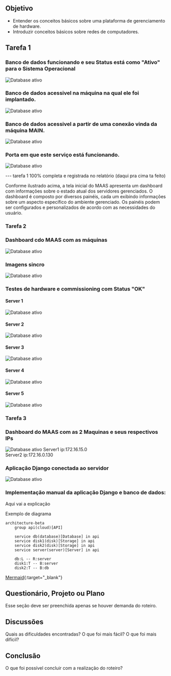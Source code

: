## Objetivo

- Entender os conceitos básicos sobre uma plataforma de gerenciamento de hardware.
- Introduzir conceitos básicos sobre redes de computadores.


## Tarefa 1

### Banco de dados funcionando e seu Status está como "Ativo" para o Sistema Operacional
![Database ativo](./img/database_ativo.jpeg)


### Banco de dados acessivel na máquina na qual ele foi implantado.
![Database ativo](./img/aces_propria_maq.jpeg)

### Banco de dados acessivel a partir de uma conexão vinda da máquina MAIN.
![Database ativo](./img/aces_conexao_main.jpeg)

### Porta em que este serviço está funcionando.
![Database ativo](./img/porta_servico.jpeg)


 --- tarefa 1 100% completa e registrada no relatório (daqui pra cima ta feito)

Conforme ilustrado acima, a tela inicial do MAAS apresenta um dashboard com informações sobre o estado atual dos servidores gerenciados. O dashboard é composto por diversos painéis, cada um exibindo informações sobre um aspecto específico do ambiente gerenciado. Os painéis podem ser configurados e personalizados de acordo com as necessidades do usuário.

### Tarefa 2

### Dashboard cdo **MAAS** com as máquinas
![Database ativo](./img/dashboard_maas.png)

### Imagens sincro
![Database ativo](./img/imagens_sincro.png)

### Testes de hardware e commissioning com Status "OK"
#### Server 1
![Database ativo](./img/teste_server1.png)
#### Server 2
![Database ativo](./img/teste_server2.png)
#### Server 3
![Database ativo](./img/teste_server3.png)
#### Server 4
![Database ativo](./img/teste_server4.png)
#### Server 5
![Database ativo](./img/teste_server5.png)


### Tarefa 3
 
### Dashboard do MAAS com as 2 Maquinas e seus respectivos IPs
![Database ativo](./img/dashboard_maas_2maq.png)
Server1 ip:172.16.15.0 \
Server2 ip:172.16.0.130

### Aplicação Django conectada ao servidor
![Database ativo](./img/django_conectado.jpeg)

### Implementação manual da aplicação Django e banco de dados:
Aqui vai a explicação



Exemplo de diagrama

```mermaid
architecture-beta
    group api(cloud)[API]

    service db(database)[Database] in api
    service disk1(disk)[Storage] in api
    service disk2(disk)[Storage] in api
    service server(server)[Server] in api

    db:L -- R:server
    disk1:T -- B:server
    disk2:T -- B:db
```

[Mermaid](https://mermaid.js.org/syntax/architecture.html){:target="_blank"}

## Questionário, Projeto ou Plano

Esse seção deve ser preenchida apenas se houver demanda do roteiro.

## Discussões

Quais as dificuldades encontradas? O que foi mais fácil? O que foi mais difícil?

## Conclusão

O que foi possível concluir com a realização do roteiro?

